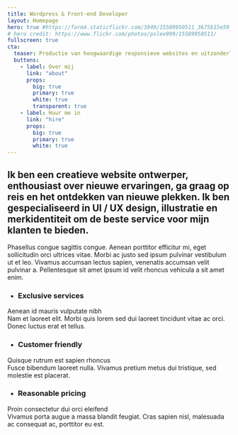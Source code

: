 ```yaml
---
title: Wordpress & Front-end Developer
layout: Homepage
hero: true #https://farm4.staticflickr.com/3949/15589950511_3675b15e59_k.jpg
# hero credit: https://www.flickr.com/photos/pslee999/15589950511/
fullscreen: true
cta:
  teaser: Productie van hoogwaardige responsieve websites en uitzonderlijke gebruikerservaring
  buttons:
    - label: Over mij
      link: "about"
      props:
        big: true
        primary: true
        white: true
        transparent: true
    - label: Huur me in
      link: "hire"
      props:
        big: true
        primary: true
        white: true
---
```


## Ik ben een creatieve website ontwerper, enthousiast over nieuwe ervaringen, ga graag op reis en het ontdekken van nieuwe plekken. Ik ben gespecialiseerd in UI / UX design, illustratie en merkidentiteit om de beste service voor mijn klanten te bieden.

Phasellus congue sagittis congue. Aenean porttitor efficitur mi, eget sollicitudin orci ultrices vitae. Morbi ac justo sed ipsum pulvinar vestibulum ut et leo. Vivamus accumsan lectus sapien, venenatis accumsan velit pulvinar a. Pellentesque sit amet ipsum id velit rhoncus vehicula a sit amet enim.

- ### Exclusive services
Aenean id mauris vulputate nibh<br />
Nam et laoreet elit. Morbi quis lorem sed dui laoreet tincidunt vitae ac orci. Donec luctus erat et tellus.

- ### Customer friendly
Quisque rutrum est sapien rhoncus<br />
Fusce bibendum laoreet nulla. Vivamus pretium metus dui tristique, sed molestie est placerat.

- ### Reasonable pricing
Proin consectetur dui orci eleifend<br />
Vivamus porta augue a massa blandit feugiat. Cras sapien nisl, malesuada ac consequat ac, porttitor eu est.